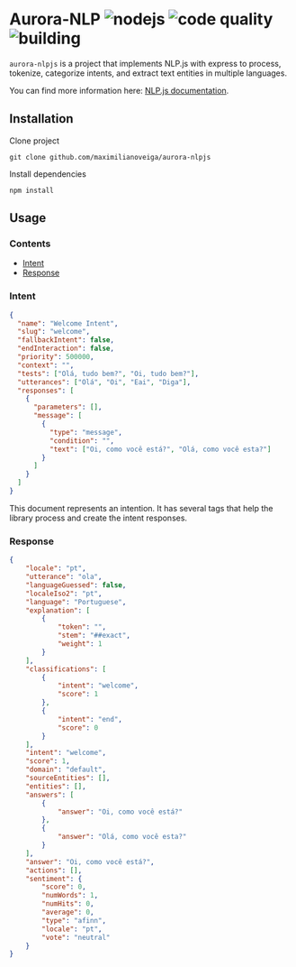 # Aurora-NLP ![nodejs](https://img.shields.io/badge/nodejs-v16.8.0-blue) ![code quality](https://img.shields.io/badge/code%20quality-A-green) ![building](https://img.shields.io/badge/building-passing-blue)

`aurora-nlpjs` is a project that implements NLP.js with express to process, tokenize, categorize intents, and extract text entities in multiple languages.

You can find more information here: [NLP.js documentation](https://github.com/axa-group/nlp.js/).

## Installation

Clone project

```console
git clone github.com/maximilianoveiga/aurora-nlpjs
```

Install dependencies

```console
npm install
```

## Usage

### Contents

* [Intent](#intent)
* [Response](#tokenizing)

### Intent

```json
{
  "name": "Welcome Intent",
  "slug": "welcome",
  "fallbackIntent": false,
  "endInteraction": false,
  "priority": 500000,
  "context": "",
  "tests": ["Olá, tudo bem?", "Oi, tudo bem?"],
  "utterances": ["Olá", "Oi", "Eai", "Diga"],
  "responses": [
    {
      "parameters": [],
      "message": [
        {
          "type": "message",
          "condition": "",
          "text": ["Oi, como você está?", "Olá, como você esta?"]
        }
      ]
    }
  ]
}

```

This document represents an intention. It has several tags that help the library process and create the intent responses.

### Response


```json
{
    "locale": "pt",
    "utterance": "ola",
    "languageGuessed": false,
    "localeIso2": "pt",
    "language": "Portuguese",
    "explanation": [
        {
            "token": "",
            "stem": "##exact",
            "weight": 1
        }
    ],
    "classifications": [
        {
            "intent": "welcome",
            "score": 1
        },
        {
            "intent": "end",
            "score": 0
        }
    ],
    "intent": "welcome",
    "score": 1,
    "domain": "default",
    "sourceEntities": [],
    "entities": [],
    "answers": [
        {
            "answer": "Oi, como você está?"
        },
        {
            "answer": "Olá, como você esta?"
        }
    ],
    "answer": "Oi, como você está?",
    "actions": [],
    "sentiment": {
        "score": 0,
        "numWords": 1,
        "numHits": 0,
        "average": 0,
        "type": "afinn",
        "locale": "pt",
        "vote": "neutral"
    }
}
```
